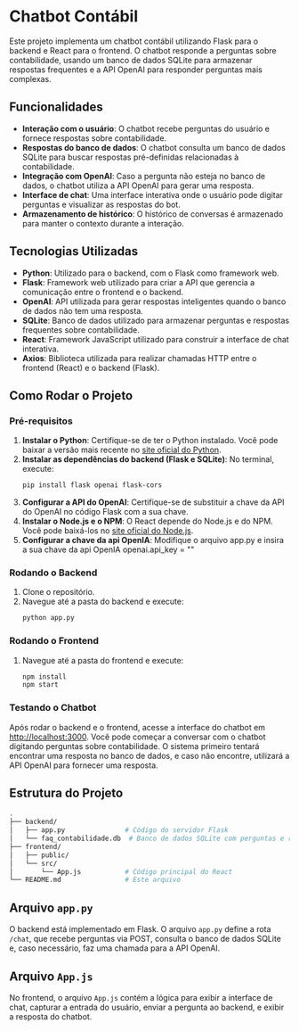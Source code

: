 
# Chatbot Contábil

Este projeto implementa um chatbot contábil utilizando Flask para o backend e React para o frontend. O chatbot responde a perguntas sobre contabilidade, usando um banco de dados SQLite para armazenar respostas frequentes e a API OpenAI para responder perguntas mais complexas.

## Funcionalidades
- **Interação com o usuário**: O chatbot recebe perguntas do usuário e fornece respostas sobre contabilidade.
- **Respostas do banco de dados**: O chatbot consulta um banco de dados SQLite para buscar respostas pré-definidas relacionadas à contabilidade.
- **Integração com OpenAI**: Caso a pergunta não esteja no banco de dados, o chatbot utiliza a API OpenAI para gerar uma resposta.
- **Interface de chat**: Uma interface interativa onde o usuário pode digitar perguntas e visualizar as respostas do bot.
- **Armazenamento de histórico**: O histórico de conversas é armazenado para manter o contexto durante a interação.

## Tecnologias Utilizadas
- **Python**: Utilizado para o backend, com o Flask como framework web.
- **Flask**: Framework web utilizado para criar a API que gerencia a comunicação entre o frontend e o backend.
- **OpenAI**: API utilizada para gerar respostas inteligentes quando o banco de dados não tem uma resposta.
- **SQLite**: Banco de dados utilizado para armazenar perguntas e respostas frequentes sobre contabilidade.
- **React**: Framework JavaScript utilizado para construir a interface de chat interativa.
- **Axios**: Biblioteca utilizada para realizar chamadas HTTP entre o frontend (React) e o backend (Flask).

## Como Rodar o Projeto
### Pré-requisitos
1. **Instalar o Python**: Certifique-se de ter o Python instalado. Você pode baixar a versão mais recente no [site oficial do Python](https://www.python.org/).
2. **Instalar as dependências do backend (Flask e SQLite)**: No terminal, execute:
   ```bash
   pip install flask openai flask-cors
   ```
3. **Configurar a API do OpenAI**: Certifique-se de substituir a chave da API do OpenAI no código Flask com a sua chave.
4. **Instalar o Node.js e o NPM**: O React depende do Node.js e do NPM. Você pode baixá-los no [site oficial do Node.js](https://nodejs.org/).
5. **Configurar a chave da api OpenIA**: Modifique o arquivo app.py e insira a sua chave da api OpenIA
   openai.api_key = ""

### Rodando o Backend
1. Clone o repositório.
2. Navegue até a pasta do backend e execute:
   ```bash
   python app.py
   ```

### Rodando o Frontend
1. Navegue até a pasta do frontend e execute:
   ```bash
   npm install
   npm start
   ```

### Testando o Chatbot
Após rodar o backend e o frontend, acesse a interface do chatbot em [http://localhost:3000](http://localhost:3000). Você pode começar a conversar com o chatbot digitando perguntas sobre contabilidade. O sistema primeiro tentará encontrar uma resposta no banco de dados, e caso não encontre, utilizará a API OpenAI para fornecer uma resposta. 

## Estrutura do Projeto
```bash
.
├── backend/
│   ├── app.py               # Código do servidor Flask
│   └── faq_contabilidade.db  # Banco de dados SQLite com perguntas e respostas
├── frontend/
│   ├── public/
│   └── src/
│       └── App.js           # Código principal do React
└── README.md                # Este arquivo
```

## Arquivo `app.py`
O backend está implementado em Flask. O arquivo `app.py` define a rota `/chat`, que recebe perguntas via POST, consulta o banco de dados SQLite e, caso necessário, faz uma chamada para a API OpenAI.

## Arquivo `App.js`
No frontend, o arquivo `App.js` contém a lógica para exibir a interface de chat, capturar a entrada do usuário, enviar a pergunta ao backend, e exibir a resposta do chatbot.
